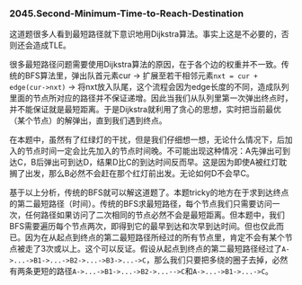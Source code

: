 ### 2045.Second-Minimum-Time-to-Reach-Destination

这道题很多人看到最短路径就下意识地用Dijkstra算法。事实上这是不必要的，否则还会造成TLE。

很多最短路径问题需要使用Dijkstra算法的原因，在于各个边的权重并不一致。传统的BFS算法里，弹出队首元素cur -> 扩展至若干相邻元素```nxt = cur + edge(cur->nxt)``` -> 将nxt放入队尾，这个流程会因为edge长度的不同，造成队列里面的节点所对应的路径并不保证递增。因此当我们从队列里第一次弹出终点时，并不能保证就是最短距离。于是Dijkstra就利用了贪心的思想，实时把当前最优（某个节点）的解弹出，直到我们遇到终点。

在本题中，虽然有了红绿灯的干扰，但是我们仔细想一想，无论什么情况下，后加入的节点时间一定会比先加入的节点时间晚。不可能出现这种情况：A先弹出可到达C，B后弹出可到达D，结果D比C的到达时间反而早。这是因为即使A被红灯耽搁了出发，那么B必然不会赶在那个红灯前出发。无论如何D不会早C。

基于以上分析，传统的BFS就可以解这道题了。本题tricky的地方在于求到达终点的第二最短路径（时间）。传统的BFS求最短路径，每个节点我们只需要访问一次，任何路径如果访问了二次相同的节点必然不会是最短距离。但本题中，我们BFS需要遍历每个节点两次，即得到它的最早到达和次早到达时间。但也仅此而已。因为在从起点到终点的第二最短路径所经过的所有节点里，肯定不会有某个节点被走了3次或以上。这个可以反证。假设从起点到终点的第二最短路径经过了```A->...->B1->...->B2->...->B3->...->C```，那么我们只要把多绕的圈子去掉，必然有两条更短的路径```A->...->B1->...->B2->...-->C```和```A->...->B1->...->C```。
